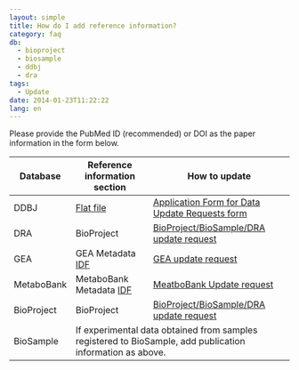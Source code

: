 ```yaml
---
layout: simple
title: How do I add reference information?
category: faq
db:
  - bioproject
  - biosample
  - ddbj
  - dra
tags: 
  - Update
date: 2014-01-23T11:22:22
lang: en
---
```

Please provide the PubMed ID (recommended) or DOI as the paper information in the form below.    
<table class="table_faq">
  <thead>
    <tr>
      <th>Database</th>
      <th>Reference information section</th>
      <th>How to update</th>
    </tr>
  </thead>
  <tbody>
    <tr>
      <td>DDBJ</td> 
      <td><a href="/ddbj/flat-file-e.ml#Reference2">Flat file</a></td>
      <td><a href="https://forms.gle/7g2YCoBjqvbBBW9V8">Application Form for Data Update Requests form</a></td>
    </tr>
    <tr>
      <td>DRA</td> 
      <td>BioProject</td> 
      <td><a href="https://forms.gle/d9cZxyzQzxPMSqW59">BioProject/BioSample/DRA update request</a></td> 
    </tr>    
    <tr>
      <td>GEA</td> 
      <td>GEA Metadata <a href="/gea/metadata.html#PubMed_ID">IDF</a></td> 
      <td><a href="https://forms.gle/TtzttjjxShnJ1LxdA">GEA update request </a></td> 
    </tr>
    <tr>
      <td>MetaboBank</td> 
      <td>MetaboBank Metadata <a href="/metabobank/metadata.html#idf">IDF</a></td> 
      <td><a href="https://forms.gle/5TAMFHAWmhjZTrny7">MeatboBank Update request</a></td> 
    </tr>
    <tr>
      <td>BioProject</td> 
      <td>BioProject</td> 
      <td><a href="https://forms.gle/d9cZxyzQzxPMSqW59">BioProject/BioSample/DRA update request</a></td> 
    </tr>
    <tr>
      <td>BioSample</td> 
      <td colspan="2">If experimental data obtained from samples registered to BioSample, add publication information as above.</td>  
    </tr>
  </tbody>
</table>

